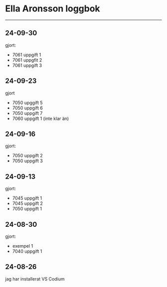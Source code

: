 Ella Aronsson loggbok
=====================
---------
24-09-30
--------
gjort:
* 7061 uppgift 1
* 7061 uppgfit 2
* 7061 uppgift 3

24-09-23
-------
gjort

* 7050 upggift 5
* 7050 uppgift 6
* 7050 uppgift 7
* 7060 uppgift 1 (inte klar än)

24-09-16
--------
gjort:

* 7050 uppgift 2
* 7050 uppgift 3

24-09-13
---------
gjort:

* 7045 uppgift 1 
* 7045 uppgift 2
* 7050 uppgift 1

24-08-30
---------
gjort:

* exempel 1 
* 7040 uppgift 1 

24-08-26
-----------
jag har installerat VS Codium